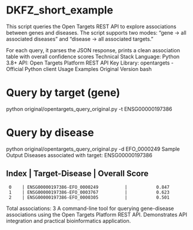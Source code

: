 # DKFZ_short_example


This script queries the Open Targets REST API to explore associations between genes and diseases. The script supports two modes: 
“gene → all associated diseases” and “disease → all associated targets.” 

For each query, it parses the JSON response, prints a clean association table with overall confidence scores
Technical Stack
Language: Python 3.8+
API: Open Targets Platform REST API
Key Library: opentargets - Official Python client
Usage Examples
Original Version
bash
# Query by target (gene)
python original/opentargets_query_original.py -t ENSG00000197386

# Query by disease
python original/opentargets_query_original.py -d EFO_0000249
Sample Output 
Diseases associated with target: ENSG00000197386 

 Index    |          Target-Disease              |   Overall Score
-------------------------------------------------------------------------
     0    | ENSG00000197386-EFO_0000249          |           0.847
     1    | ENSG00000197386-EFO_0003767          |           0.623
     2    | ENSG00000197386-EFO_0000305          |           0.501

Total associations: 3
A command-line tool for querying gene-disease associations using the Open Targets Platform REST API. Demonstrates API integration and practical bioinformatics application.
